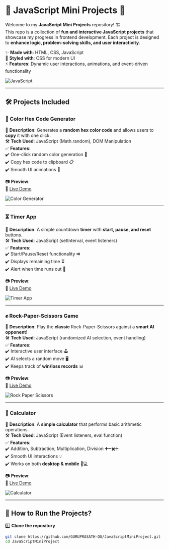 # 🎯 JavaScript Mini Projects 🚀

Welcome to my **JavaScript Mini Projects** repository! 🏗️  
This repo is a collection of **fun and interactive JavaScript projects** that showcase my progress in frontend development. Each project is designed to **enhance logic, problem-solving skills, and user interactivity**.  

✨ **Made with**: HTML, CSS, JavaScript  
🎨 **Styled with**: CSS for modern UI  
⚡ **Features**: Dynamic user interactions, animations, and event-driven functionality  

![JavaScript](https://media.giphy.com/media/v1.Y2lkPTc5MGI3NjExMnloNGFxY3ZsYzM0dnJiNzlqem54bGtweXp5aGVnbW83enc2MGFoZSZlcD12MV9naWZzX3RyZW5kaW5nJmN0PWc/tHIRLHtNwxpjIFqPdV/giphy.gif)  

---

## 🛠️ Projects Included  

### 🎨 Color Hex Code Generator  
📌 **Description**: Generates a **random hex color code** and allows users to **copy** it with one click.  
🛠️ **Tech Used**: JavaScript (Math.random), DOM Manipulation  
✅ **Features**:  
✔️ One-click random color generation 🎲  
✔️ Copy hex code to clipboard 📋  
✔️ Smooth UI animations 🎨  

📷 **Preview**:  
🔗 [Live Demo](https://guruprasath-og.github.io/JavaScriptMiniProject/colorflipperapp)  

![Color Generator](https://media.giphy.com/media/G3lxvBMhGu53y/giphy.gif?cid=ecf05e47qjt5i9kbgz5w4o21u37mvz4dzyn8vb3fjbxqqwm8&ep=v1_gifs_search&rid=giphy.gif&ct=g)  

---

### ⏳ Timer App  
📌 **Description**: A simple countdown **timer** with **start, pause, and reset** buttons.  
🛠️ **Tech Used**: JavaScript (setInterval, event listeners)  
✅ **Features**:  
✔️ Start/Pause/Reset functionality ⏯️  
✔️ Displays remaining time ⏳  
✔️ Alert when time runs out 🔔  

📷 **Preview**:  
🔗 [Live Demo](https://guruprasath-og.github.io/JavaScriptMiniProject/stopwatchapp)  

![Timer App](https://media.giphy.com/media/3orieMd0OXjo8YU7GU/giphy.gif?cid=790b76118k28in8mwixm7ejkcjj9qfifrj70s18y3qo4nv80&ep=v1_gifs_search&rid=giphy.gif&ct=g)  

---

### ✊ Rock-Paper-Scissors Game  
📌 **Description**: Play the **classic** Rock-Paper-Scissors against a **smart AI opponent**!  
🛠️ **Tech Used**: JavaScript (randomized AI selection, event handling)  
✅ **Features**:  
✔️ Interactive user interface 🕹️  
✔️ AI selects a random move 🖥️  
✔️ Keeps track of **win/loss records** 📊  

📷 **Preview**:  
🔗 [Live Demo](https://guruprasath-og.github.io/JavaScriptMiniProject/RockPaperScissorGame)  

![Rock Paper Scissors](https://media.giphy.com/media/3osxYfP8SJVa9XpVyo/giphy.gif?cid=790b76112xmyu99om4g17rdyji9kzzggxuljykvs5p4ubni5&ep=v1_gifs_search&rid=giphy.gif&ct=g)  

---

### 🔢 Calculator  
📌 **Description**: A **simple calculator** that performs basic arithmetic operations.  
🛠️ **Tech Used**: JavaScript (Event listeners, eval function)  
✅ **Features**:  
✔️ Addition, Subtraction, Multiplication, Division ➕➖✖️➗  
✔️ Smooth UI interactions 💡  
✔️ Works on both **desktop & mobile** 📱💻  

📷 **Preview**:  
🔗 [Live Demo](https://guruprasath-og.github.io/JavaScriptMiniProject/calculatorapp)  

![Calculator](https://media.giphy.com/media/l2JdZ6jQkHjwlCDkI/giphy.gif?cid=790b761184ocxn5brxi66a2nlouvm94ux7b6n3o9sf43tr21&ep=v1_gifs_search&rid=giphy.gif&ct=g)  

---

## 🎯 How to Run the Projects?  

1️⃣ **Clone the repository**  
```bash
git clone https://github.com/GURUPRASATH-OG/JavaScriptMiniProject.git
cd JavaScriptMiniProject
